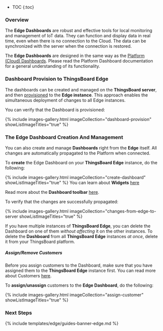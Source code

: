 * TOC
{:toc}

### Overview

The **Edge Dashboards** are robust and effective tools for local monitoring and management of IoT data. They can function and display data in real time, even when there is no connection to the Cloud. The data can be synchronized with the server when the connection is restored.

The **Edge Dashboards** are designed in the same way as the [Platform (Cloud) Dashboards](/docs/{{cloudDocsPrefix}}user-guide/dashboards/). Please read the Platform Dashboard documentation for a general understanding of its functionality.

### Dashboard Provision to ThingsBoard Edge

The dashboards can be created and managed on the **ThingsBoard server**, and then [provisioned](/docs/{{docsPrefix}}getting-started/#step-5-provision-dashboard-to-thingsboard-edge) to the **Edge instance**. This approach enables the simultaneous deployment of changes to all Edge instances.

You can verify that the Dashboard is provisioned: 

{% include images-gallery.html imageCollection="dashboard-provision" showListImageTitles="true" %}

### The Edge Dashboard Creation And Management

You can also create and manage **Dashboards** right from the **Edge** itself. All changes are automatically propagated to the Platform when connected. 

To **create** the Edge Dashboard on your **ThingsBoard Edge** instance, do the following:

{% include images-gallery.html imageCollection="create-dashboard" showListImageTitles="true" %}
You can learn about **Widgets** [here](/docs/{{cloudDocsPrefix}}user-guide/widgets/)

Read more about the **Dashboard toolbar** [here](/docs/{{cloudDocsPrefix}}user-guide/dashboards/#dashboard-toolbar).

To verify that the changes are successfully propagated: 

{% include images-gallery.html imageCollection="changes-from-edge-to-server showListImageTitles="true" %}

If you have multiple instances of **ThingsBoard Edge**, you can delete the Dashboard on one of them *without affecting* it on the other instances. To delete the **Dashboard** from all **ThingsBoard Edge** instances *at once*, delete it from your ThingsBoard platform.

##### Assign/Remove Customers

Before you assign customers to the Dashboard, make sure that you have assigned them to the **ThingsBoard Edge** instance first. You can read more about Customers [here](/docs/{{cloudDocsPrefix}}user-guide/ui/customers/).

To **assign/unassign** customers to the **Edge Dashboard**, do the following:

{% include images-gallery.html imageCollection="assign-customer" showListImageTitles="true" %}

### Next Steps

{% include templates/edge/guides-banner-edge.md %}